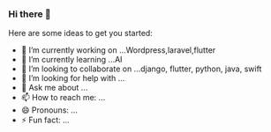### Hi there 👋

Here are some ideas to get you started:

- 🔭 I’m currently working on ...Wordpress,laravel,flutter
- 🌱 I’m currently learning ...AI
- 👯 I’m looking to collaborate on ...django, flutter, python, java, swift
- 🤔 I’m looking for help with ...
- 💬 Ask me about ...
- 📫 How to reach me: ...
- 😄 Pronouns: ...
- ⚡ Fun fact: ...

